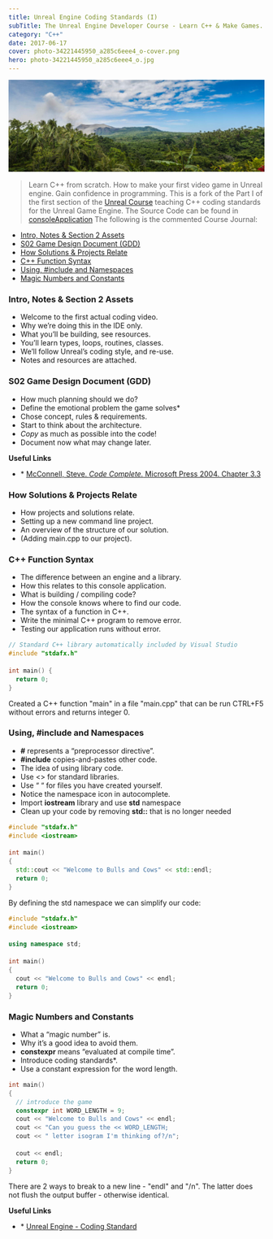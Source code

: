 ```yaml
---
title: Unreal Engine Coding Standards (I)
subTitle: The Unreal Engine Developer Course - Learn C++ & Make Games. Learn C++ from scratch. How to make your first video game in Unreal engine. Gain confidence in programming.
category: "C++"
date: 2017-06-17
cover: photo-34221445950_a285c6eee4_o-cover.png
hero: photo-34221445950_a285c6eee4_o.jpg
---
```


![Unreal Engine Coding Standards](./photo-34221445950_a285c6eee4_o.jpg)


> Learn C++ from scratch. How to make your first video game in Unreal engine. Gain confidence in programming.
> This is a fork of the Part I of the first section of the [Unreal Course](https://github.com/UnrealCourse) teaching C++ coding standards for the Unreal Game Engine.
> The Source Code can be found in [consoleApplication](https://github.com/mpolinowski/consoleApplication)
> The following is the commented Course Journal:


<!-- TOC -->

- [Intro, Notes & Section 2 Assets](#intro-notes--section-2-assets)
- [S02 Game Design Document (GDD)](#s02-game-design-document-gdd)
- [How Solutions & Projects Relate](#how-solutions--projects-relate)
- [C++ Function Syntax](#c-function-syntax)
- [Using, #include and Namespaces](#using-include-and-namespaces)
- [Magic Numbers and Constants](#magic-numbers-and-constants)

<!-- /TOC -->


### Intro, Notes & Section 2 Assets

+ Welcome to the first actual coding video.
+ Why we’re doing this in the IDE only.
+ What you’ll be building, see resources.
+ You’ll learn types, loops, routines, classes.
+ We’ll follow Unreal’s coding style, and re-use.
+ Notes and resources are attached.

### S02 Game Design Document (GDD)

+ How much planning should we do?
+ Define the emotional problem the game solves\*
+ Chose concept, rules & requirements.
+ Start to think about the architecture.
+ _Copy_ as much as possible into the code!
+ Document now what may change later.

**Useful Links**
+ \* [McConnell, Steve. _Code Complete._ Microsoft Press 2004. Chapter 3.3](https://www.amazon.com/gp/product/0735619670/)

### How Solutions & Projects Relate

+ How projects and solutions relate.
+ Setting up a new command line project.
+ An overview of the structure of our solution.
+ (Adding main.cpp to our project).

### C++ Function Syntax

+ The difference between an engine and a library.
+ How this relates to this console application.
+ What is building / compiling code?
+ How the console knows where to find our code.
+ The syntax of a function in C++.
+ Write the minimal C++ program to remove error.
+ Testing our application runs without error.

```cpp
// Standard C++ library automatically included by Visual Studio
#include "stdafx.h"

int main() {
  return 0;
}
```

Created a C++ function "main" in a file "main.cpp" that can be run CTRL+F5 without errors and returns integer 0.

### Using, #include and Namespaces

+ **#** represents a “preprocessor directive”.
+ **#include** copies-and-pastes other code.
+ The idea of using library code.
+ Use <> for standard libraries.
+ Use “ “ for files you have created yourself.
+ Notice the namespace icon in autocomplete.
+ Import **iostream** library and use **std** namespace
+ Clean up your code by removing **std::** that is no longer needed

```cpp
#include "stdafx.h"
#include <iostream>

int main()
{
  std::cout << "Welcome to Bulls and Cows" << std::endl;
  return 0;
}
```

By defining the std namespace we can simplify our code:

```cpp
#include "stdafx.h"
#include <iostream>

using namespace std;

int main()
{
  cout << "Welcome to Bulls and Cows" << endl;
  return 0;
}
```

### Magic Numbers and Constants

+ What a “magic number” is.
+ Why it’s a good idea to avoid them.
+ **constexpr** means “evaluated at compile time”.
+ Introduce coding standards\*.
+ Use a constant expression for the word length.

```cpp
int main()
{
  // introduce the game
  constexpr int WORD_LENGTH = 9;
  cout << "Welcome to Bulls and Cows" << endl;
  cout << "Can you guess the << WORD_LENGTH;
  cout << " letter isogram I'm thinking of?/n";

  cout << endl;
  return 0;
}
```

There are 2 ways to break to a new line - "endl" and "/n". The latter does not flush the output buffer - otherwise identical.

**Useful Links**
+ \* [Unreal Engine - Coding Standard](https://docs.unrealengine.com/latest/INT/Programming/Development/CodingStandard/index.html)